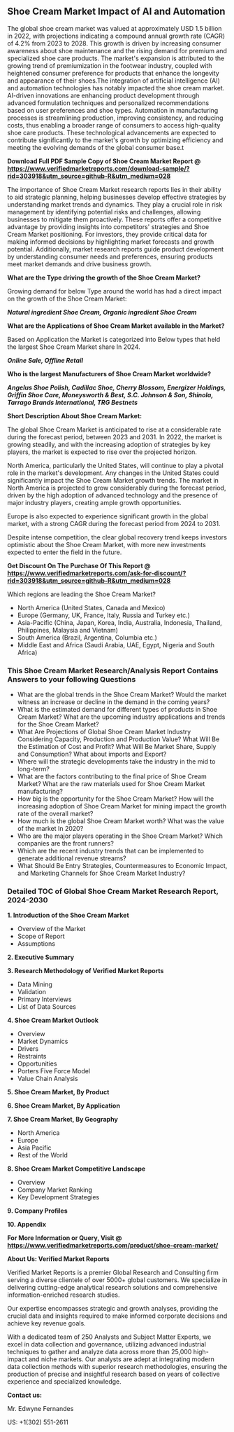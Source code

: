 <h2>Shoe Cream Market Impact of AI and Automation</h2>The global shoe cream market was valued at approximately USD 1.5 billion in 2022, with projections indicating a compound annual growth rate (CAGR) of 4.2% from 2023 to 2028. This growth is driven by increasing consumer awareness about shoe maintenance and the rising demand for premium and specialized shoe care products. The market's expansion is attributed to the growing trend of premiumization in the footwear industry, coupled with heightened consumer preference for products that enhance the longevity and appearance of their shoes.The integration of artificial intelligence (AI) and automation technologies has notably impacted the shoe cream market. AI-driven innovations are enhancing product development through advanced formulation techniques and personalized recommendations based on user preferences and shoe types. Automation in manufacturing processes is streamlining production, improving consistency, and reducing costs, thus enabling a broader range of consumers to access high-quality shoe care products. These technological advancements are expected to contribute significantly to the market's growth by optimizing efficiency and meeting the evolving demands of the global consumer base.t</p><p id="" class=""><strong>Download Full PDF Sample Copy of Shoe Cream Market Report @ <a href="https://www.verifiedmarketreports.com/download-sample/?rid=303918&utm_source=github-R&utm_medium=028" target="_blank">https://www.verifiedmarketreports.com/download-sample/?rid=303918&utm_source=github-R&utm_medium=028</a></strong></p><p>The importance of&nbsp;Shoe Cream Market research reports lies in their ability to aid strategic planning, helping businesses develop effective strategies by understanding market trends and dynamics. They play a crucial role in risk management by identifying potential risks and challenges, allowing businesses to mitigate them proactively. These reports offer a competitive advantage by providing insights into competitors' strategies and Shoe Cream Market positioning. For investors, they provide critical data for making informed decisions by highlighting market forecasts and growth potential. Additionally, market research reports guide product development by understanding consumer needs and preferences, ensuring products meet market demands and drive business growth.</p><p><strong>What are the&nbsp;Type driving the growth of the Shoe Cream Market?</strong></p><p id="" class="">Growing demand for below Type around the world has had a direct impact on the growth of the Shoe Cream Market:</p><em><strong>Natural ingredient Shoe Cream, Organic ingredient Shoe Cream</strong></em></p><strong>What are the&nbsp;Applications&nbsp;of Shoe Cream Market available in the Market?</strong></p><p id="" class="">Based on Application the Market is categorized into Below types that held the largest Shoe Cream Market share In 2024.</p><em><strong>Online Sale, Offline Retail</strong></em></p><strong>Who is the largest Manufacturers of Shoe Cream Market worldwide?</strong></p><p><em><strong>Angelus Shoe Polish, Cadillac Shoe, Cherry Blossom, Energizer Holdings, Griffin Shoe Care, Moneysworth & Best, S.C. Johnson & Son, Shinola, Tarrago Brands International, TRG Bestnets</strong></em></p><p id="" class=""><strong>Short Description About Shoe Cream Market:</strong></p><p>The global Shoe Cream Market is anticipated to rise at a considerable rate during the forecast period, between 2023 and 2031. In 2022, the market is growing steadily, and with the increasing adoption of strategies by key players, the market is expected to rise over the projected horizon.</p><p>North America, particularly the United States, will continue to play a pivotal role in the market's development. Any changes in the United States could significantly impact the Shoe Cream Market growth trends. The market in North America is projected to grow considerably during the forecast period, driven by the high adoption of advanced technology and the presence of major industry players, creating ample growth opportunities.</p><p>Europe is also expected to experience significant growth in the global market, with a strong CAGR during the forecast period from 2024 to 2031.</p><p>Despite intense competition, the clear global recovery trend keeps investors optimistic about the Shoe Cream Market, with more new investments expected to enter the field in the future.</p><p id="" class=""><strong>Get Discount On The Purchase Of This Report @ <a href="https://www.verifiedmarketreports.com/ask-for-discount/?rid=303918&utm_source=github-R&utm_medium=028" target="_blank">https://www.verifiedmarketreports.com/ask-for-discount/?rid=303918&utm_source=github-R&utm_medium=028</a></strong></p>Which regions are leading the Shoe Cream Market?</p><ul><li>North America (United States, Canada and Mexico)</li><li>Europe (Germany, UK, France, Italy, Russia and Turkey etc.)</li><li>Asia-Pacific (China, Japan, Korea, India, Australia, Indonesia, Thailand, Philippines, Malaysia and Vietnam)</li><li>South America (Brazil, Argentina, Columbia etc.)</li><li>Middle East and Africa (Saudi Arabia, UAE, Egypt, Nigeria and South Africa)</li></ul><h3 id="" class="">This Shoe Cream Market Research/Analysis Report Contains Answers to your following Questions</h3><ul><li>What are the global trends in the Shoe Cream Market? Would the market witness an increase or decline in the demand in the coming years?</li><li>What is the estimated demand for different types of products in Shoe Cream Market? What are the upcoming industry applications and trends for the Shoe Cream Market?</li><li>What Are Projections of Global Shoe Cream Market Industry Considering Capacity, Production and Production Value? What Will Be the Estimation of Cost and Profit? What Will Be Market Share, Supply and Consumption? What about imports and Export?</li><li>Where will the strategic developments take the industry in the mid to long-term?</li><li>What are the factors contributing to the final price of Shoe Cream Market? What are the raw materials used for Shoe Cream Market manufacturing?</li><li>How big is the opportunity for the Shoe Cream Market? How will the increasing adoption of Shoe Cream Market for mining impact the growth rate of the overall market?</li><li>How much is the global Shoe Cream Market worth? What was the value of the market In 2020?</li><li>Who are the major players operating in the Shoe Cream Market? Which companies are the front runners?</li><li>Which are the recent industry trends that can be implemented to generate additional revenue streams?</li><li>What Should Be Entry Strategies, Countermeasures to Economic Impact, and Marketing Channels for Shoe Cream Market Industry?</li></ul><h3 id="" class="">Detailed TOC of Global Shoe Cream Market Research Report, 2024-2030</h3><p id="" class=""><strong>1. Introduction of the Shoe Cream Market</strong></p><ul><li>Overview of the Market</li><li>Scope of Report</li><li>Assumptions</li></ul><p id="" class=""><strong>2. Executive Summary</strong></p><p id="" class=""><strong>3. Research Methodology of Verified Market Reports</strong></p><ul><li>Data Mining</li><li>Validation</li><li>Primary Interviews</li><li>List of Data Sources</li></ul><p id="" class=""><strong>4. Shoe Cream Market Outlook</strong></p><ul><li>Overview</li><li>Market Dynamics</li><li>Drivers</li><li>Restraints</li><li>Opportunities</li><li>Porters Five Force Model</li><li>Value Chain Analysis</li></ul><p id="" class=""><strong>5. Shoe Cream Market, By Product</strong></p><p id="" class=""><strong>6. Shoe Cream Market, By Application</strong></p><p id="" class=""><strong>7. Shoe Cream Market, By Geography</strong></p><ul><li>North America</li><li>Europe</li><li>Asia Pacific</li><li>Rest of the World</li></ul><p id="" class=""><strong>8. Shoe Cream Market Competitive Landscape</strong></p><ul><li>Overview</li><li>Company Market Ranking</li><li>Key Development Strategies</li></ul><p id="" class=""><strong>9. Company Profiles</strong></p><p id="" class=""><strong>10. Appendix</strong></p><p id="" class=""><strong>For More Information or Query, Visit @ <a href="https://www.verifiedmarketreports.com/product/shoe-cream-market/" target="_blank">https://www.verifiedmarketreports.com/product/shoe-cream-market/</a></strong></p><p id="" class=""><strong>About Us: Verified Market Reports</strong></p><p id="" class="">Verified Market Reports is a premier Global Research and Consulting firm serving a diverse clientele of over 5000+ global customers. We specialize in delivering cutting-edge analytical research solutions and comprehensive information-enriched research studies.</p><p id="" class="">Our expertise encompasses strategic and growth analyses, providing the crucial data and insights required to make informed corporate decisions and achieve key revenue goals.</p><p id="" class="">With a dedicated team of 250 Analysts and Subject Matter Experts, we excel in data collection and governance, utilizing advanced industrial techniques to gather and analyze data across more than 25,000 high-impact and niche markets. Our analysts are adept at integrating modern data collection methods with superior research methodologies, ensuring the production of precise and insightful research based on years of collective experience and specialized knowledge.</p><p id="" class=""><strong>Contact us:</strong></p><p id="" class="">Mr. Edwyne Fernandes</p><p id="" class="">US: +1(302) 551-2611</p>